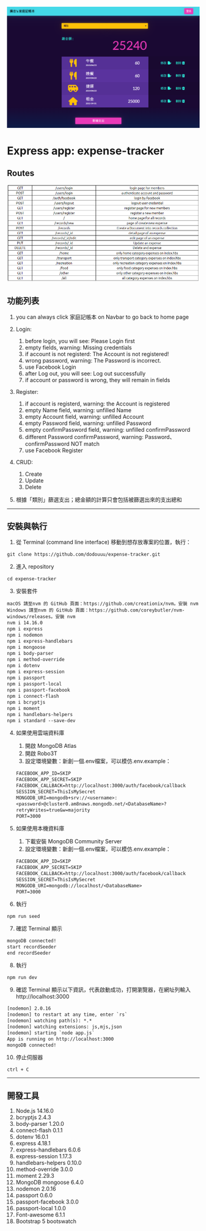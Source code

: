 ![cover](https://raw.githubusercontent.com/dodouuu/pictures/main/A3Q1.png)
# Express app: expense-tracker

## Routes
![Routes](https://raw.githubusercontent.com/dodouuu/pictures/main/A3Q1_Routes.png)

## 功能列表
1. you can always click 家庭記帳本 on Navbar to go back to home page

2. Login:
	1. before login, you will see: Please Login first
	2. empty fields, warning: Missing credentials
	3. if account is not registerd: The Account is not registered!
	4. wrong password, warning: The Password is incorrect.
	5. use Facebook Login
	6. after Log out, you will see: Log out successfully
	7. if account or password is wrong, they will remain in fields

3. Register:
	1. if account is registerd, warning: the Account is registered
	2. empty Name field, warning: unfilled Name
	3. empty Account field, warning: unfilled Account
	4. empty Password field, warning: unfilled Password
	5. empty confirmPassword field, warning: unfilled confirmPassword
	6. different Password confirmPassword, warning: Password、confirmPassword NOT match
	7. use Facebook Register

4. CRUD:
	1. Create
	2. Update
	3. Delete

5. 根據「類別」篩選支出；總金額的計算只會包括被篩選出來的支出總和

---
## 安裝與執行
1. 從 Terminal (command line interface) 移動到想存放專案的位置，執行：
```
git clone https://github.com/dodouuu/expense-tracker.git
```
2. 進入 repository 
```
cd expense-tracker
```
3. 安裝套件
```
macOS 請至nvm 的 GitHub 頁面：https://github.com/creationix/nvm。安裝 nvm
Windows 請至nvm 的 GitHub 頁面：https://github.com/coreybutler/nvm-windows/releases。安裝 nvm
nvm i 14.16.0
npm i express
npm i nodemon
npm i express-handlebars
npm i mongoose
npm i body-parser
npm i method-override
npm i dotenv
npm i express-session
npm i passport
npm i passport-local
npm i passport-facebook
npm i connect-flash
npm i bcryptjs
npm i moment
npm i handlebars-helpers
npm i standard --save-dev
```
4. 如果使用雲端資料庫
	1. 開啟 MongoDB Atlas
	2. 開啟 Robo3T 
	3. 設定環境變數：新創一個.env檔案，可以模仿.env.example：
    ```
    FACEBOOK_APP_ID=SKIP
	FACEBOOK_APP_SECRET=SKIP
	FACEBOOK_CALLBACK=http://localhost:3000/auth/facebook/callback
	SESSION_SECRET=ThisIsMySecret
	MONGODB_URI=mongodb+srv://<username>:<password>@cluster0.am8naws.mongodb.net/<DatabaseName>?retryWrites=true&w=majority
	PORT=3000
    ```
5. 如果使用本機資料庫
	1. 下載安裝 MongoDB Community Server
	2. 設定環境變數：新創一個.env檔案，可以模仿.env.example：
    ```
    FACEBOOK_APP_ID=SKIP
	FACEBOOK_APP_SECRET=SKIP
	FACEBOOK_CALLBACK=http://localhost:3000/auth/facebook/callback
	SESSION_SECRET=ThisIsMySecret
	MONGODB_URI=mongodb://localhost/<DatabaseName>
	PORT=3000
    ```

6. 執行
```
npm run seed
```
7. 確認 Terminal 顯示
```
mongoDB connected!
start recordSeeder
end recordSeeder
```
8. 執行
```
npm run dev
```
9. 確認 Terminal 顯示以下資訊，代表啟動成功，打開瀏覽器，在網址列輸入http://localhost:3000
```
[nodemon] 2.0.16
[nodemon] to restart at any time, enter `rs`
[nodemon] watching path(s): *.*
[nodemon] watching extensions: js,mjs,json
[nodemon] starting `node app.js`
App is running on http://localhost:3000
mongoDB connected!
```
10. 停止伺服器
```
ctrl + C
```

---
## 開發工具
1. Node.js 14.16.0
2. bcryptjs 2.4.3
3. body-parser 1.20.0
4. connect-flash 0.1.1
5. dotenv 16.0.1
6. express 4.18.1
7. express-handlebars 6.0.6
8. express-session 1.17.3
9. handlebars-helpers 0.10.0
10. method-override 3.0.0
11. moment 2.29.3
12. MongoDB mongoose 6.4.0
13. nodemon 2.0.16
14. passport 0.6.0
15. passport-facebook 3.0.0
16. passport-local 1.0.0
17. Font-awesome 6.1.1
18. Bootstrap 5 bootswatch

